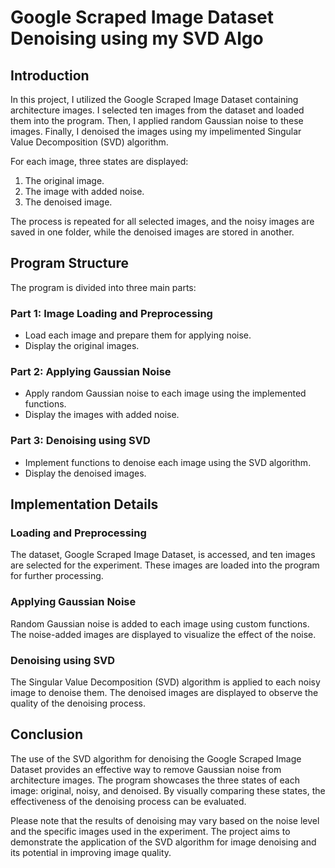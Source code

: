 # Google Scraped Image Dataset Denoising using my SVD Algo

## Introduction

In this project, I utilized the Google Scraped Image Dataset containing architecture images. I selected ten images from the dataset and loaded them into the program. Then, I applied random Gaussian noise to these images. Finally, I denoised the images using my impelimented Singular Value Decomposition (SVD) algorithm.

For each image, three states are displayed:
1. The original image.
2. The image with added noise.
3. The denoised image.

The process is repeated for all selected images, and the noisy images are saved in one folder, while the denoised images are stored in another.

## Program Structure

The program is divided into three main parts:

### Part 1: Image Loading and Preprocessing
- Load each image and prepare them for applying noise.
- Display the original images.

### Part 2: Applying Gaussian Noise
- Apply random Gaussian noise to each image using the implemented functions.
- Display the images with added noise.

### Part 3: Denoising using SVD
- Implement functions to denoise each image using the SVD algorithm.
- Display the denoised images.

## Implementation Details

### Loading and Preprocessing
The dataset, Google Scraped Image Dataset, is accessed, and ten images are selected for the experiment. These images are loaded into the program for further processing.

### Applying Gaussian Noise
Random Gaussian noise is added to each image using custom functions. The noise-added images are displayed to visualize the effect of the noise.

### Denoising using SVD
The Singular Value Decomposition (SVD) algorithm is applied to each noisy image to denoise them. The denoised images are displayed to observe the quality of the denoising process.

## Conclusion

The use of the SVD algorithm for denoising the Google Scraped Image Dataset provides an effective way to remove Gaussian noise from architecture images. The program showcases the three states of each image: original, noisy, and denoised. By visually comparing these states, the effectiveness of the denoising process can be evaluated.

Please note that the results of denoising may vary based on the noise level and the specific images used in the experiment. The project aims to demonstrate the application of the SVD algorithm for image denoising and its potential in improving image quality.

